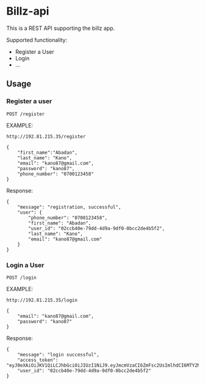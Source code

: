 # Billz-api

This is a REST API supporting the billz app. 

Supported functionality:
- Register a User
- Login
- ...

## Usage
### Register a user
`POST /register`

EXAMPLE:
```
http://192.81.215.35/register

{
    "first_name":"Abadan",
    "last_name": "Kano",
    "email": "kano87@gmail.com",
    "password": "kano87",
    "phone_number": "0700123458"
}
```

Response:
```
{
    "message": "registration, successful",
    "user": {
        "phone_number": "0700123458",
        "first_name": "Abadan",
        "user_id": "02ccb40e-79dd-4d9a-9df0-0bcc2de4b5f2",
        "last_name": "Kano",
        "email": "kano87@gmail.com"
    }
}
```

### Login a User
`POST /login`

EXAMPLE:
```
http://192.81.215.35/login

{
    "email": "kano87@gmail.com",
    "password": "kano87"
}
```
Response:
```
{
    "message": "login successful",
    "access_token": "eyJ0eXAiOiJKV1QiLCJhbGciOiJIUzI1NiJ9.eyJmcmVzaCI6ZmFsc2UsImlhdCI6MTY2MTE3NjA3MywianRpIjoiZjhjMTZjYWUtMmI2Mi00YTUzLThmMGQtZTQ3Nzg5NmVmYjFlIiwidHlwZSI6ImFjY2VzcyIsInN1YiI6IjAyY2NiNDBlLTc5ZGQtNGQ5YS05ZGYwLTBiY2MyZGU0YjVmMiIsIm5iZiI6MTY2MTE3NjA3MywiZXhwIjoxNjYxMjYyNDczfQ.VrikfaSv_IJY1Z69cZf6NPKDOxFuC04vWCS9mCKn98M",
    "user_id": "02ccb40e-79dd-4d9a-9df0-0bcc2de4b5f2"
}
```